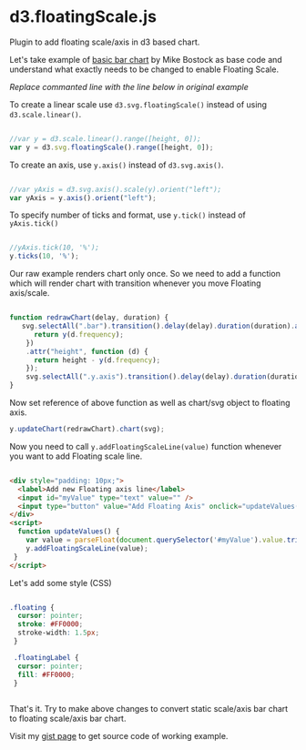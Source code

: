 # d3.floatingScale.js

Plugin to add floating scale/axis in d3 based chart.

Let's take example of [basic bar chart](http://bl.ocks.org/mbostock/3885304) by Mike Bostock as base code and understand what exactly needs to be changed to enable Floating Scale.

*Replace commanted line with the line below in original example*

To create a linear scale use `d3.svg.floatingScale()` instead of using `d3.scale.linear()`.

```js

//var y = d3.scale.linear().range([height, 0]);
var y = d3.svg.floatingScale().range([height, 0]);

```

To create an axis, use `y.axis()` instead of `d3.svg.axis()`.

```js

//var yAxis = d3.svg.axis().scale(y).orient("left");
var yAxis = y.axis().orient("left");

```

To specify number of ticks and format, use `y.tick()` instead of `yAxis.tick()`

```js

//yAxis.tick(10, '%');
y.ticks(10, '%');

```

Our raw example renders chart only once. So we need to add a function which will render chart with transition whenever you move Floating axis/scale.

```js

function redrawChart(delay, duration) {
   svg.selectAll(".bar").transition().delay(delay).duration(duration).attr("y", function (d) {
      return y(d.frequency);
    })
    .attr("height", function (d) {
      return height - y(d.frequency);
    });
    svg.selectAll(".y.axis").transition().delay(delay).duration(duration).call(yAxis);
}

```

Now set reference of above function as well as chart/svg object to floating axis.
```js
y.updateChart(redrawChart).chart(svg);
```

Now you need to call `y.addFloatingScaleLine(value)` function whenever you want to add Floating scale line.

```html

<div style="padding: 10px;">
  <label>Add new Floating axis line</label>
  <input id="myValue" type="text" value="" />
  <input type="button" value="Add Floating Axis" onclick="updateValues()" />
</div>
<script>
  function updateValues() {
    var value = parseFloat(document.querySelector('#myValue').value.trim());
    y.addFloatingScaleLine(value);
 }
</script>

```

Let's add some style (CSS)

```css

.floating {
  cursor: pointer;
  stroke: #FF0000;
  stroke-width: 1.5px;
 }

 .floatingLabel {
  cursor: pointer;
  fill: #FF0000;
 }
 
```

That's it.
Try to make above changes to convert static scale/axis bar chart to floating scale/axis bar chart.

Visit my [gist page](https://gist.github.com/darshit-shah/8dcadf25fae40257b0a9) to get source code of working example.
